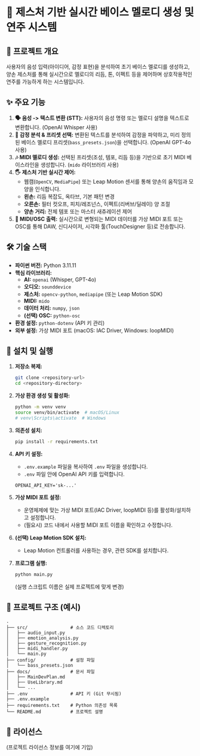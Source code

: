 # 🎼 제스처 기반 실시간 베이스 멜로디 생성 및 연주 시스템

## 📌 프로젝트 개요

사용자의 음성 입력(아이디어, 감정 표현)을 분석하여 초기 베이스 멜로디를 생성하고, 양손 제스처를 통해 실시간으로 멜로디의 리듬, 톤, 이펙트 등을 제어하며 상호작용적인 연주를 가능하게 하는 시스템입니다.

## ✨ 주요 기능

1.  **🗣️ 음성 -> 텍스트 변환 (STT):** 사용자의 음성 명령 또는 멜로디 설명을 텍스트로 변환합니다. (OpenAI Whisper 사용)
2.  **🧠 감정 분석 & 프리셋 선택:** 변환된 텍스트를 분석하여 감정을 파악하고, 미리 정의된 베이스 멜로디 프리셋(`bass_presets.json`)을 선택합니다. (OpenAI GPT-4o 사용)
3.  **🎶 MIDI 멜로디 생성:** 선택된 프리셋(조성, 템포, 리듬 등)을 기반으로 초기 MIDI 베이스라인을 생성합니다. (`mido` 라이브러리 사용)
4.  **🖐️ 제스처 기반 실시간 제어:**
    *   웹캠(`OpenCV`, `MediaPipe`) 또는 Leap Motion 센서를 통해 양손의 움직임과 모양을 인식합니다.
    *   **왼손:** 리듬 복잡도, 옥타브, 기본 패턴 변경
    *   **오른손:** 필터 컷오프, 피치/레조넌스, 이펙트(리버브/딜레이) 양 조절
    *   **양손 거리:** 전체 템포 또는 마스터 새츄레이션 제어
5.  **📡 MIDI/OSC 출력:** 실시간으로 변형되는 MIDI 데이터를 가상 MIDI 포트 또는 OSC를 통해 DAW, 신디사이저, 시각화 툴(TouchDesigner 등)로 전송합니다.

## 🛠️ 기술 스택

*   **파이썬 버전:** Python 3.11.11
*   **핵심 라이브러리:**
    *   **AI:** `openai` (Whisper, GPT-4o)
    *   **오디오:** `sounddevice`
    *   **제스처:** `opencv-python`, `mediapipe` (또는 Leap Motion SDK)
    *   **MIDI:** `mido`
    *   **데이터 처리:** `numpy`, `json`
    *   **(선택) OSC:** `python-osc`
*   **환경 설정:** `python-dotenv` (API 키 관리)
*   **외부 설정:** 가상 MIDI 포트 (macOS: IAC Driver, Windows: loopMIDI)

## 🚀 설치 및 실행

1.  **저장소 복제:**
    ```bash
    git clone <repository-url>
    cd <repository-directory>
    ```

2.  **가상 환경 생성 및 활성화:**
    ```bash
    python -m venv venv
    source venv/bin/activate  # macOS/Linux
    # venv\Scripts\activate  # Windows
    ```

3.  **의존성 설치:**
    ```bash
    pip install -r requirements.txt
    ```

4.  **API 키 설정:**
    *   `.env.example` 파일을 복사하여 `.env` 파일을 생성합니다.
    *   `.env` 파일 안에 OpenAI API 키를 입력합니다.
      ```dotenv
      OPENAI_API_KEY='sk-...'
      ```

5.  **가상 MIDI 포트 설정:**
    *   운영체제에 맞는 가상 MIDI 포트(IAC Driver, loopMIDI 등)를 활성화/설치하고 설정합니다.
    *   (필요시) 코드 내에서 사용할 MIDI 포트 이름을 확인하고 수정합니다.

6.  **(선택) Leap Motion SDK 설치:**
    *   Leap Motion 컨트롤러를 사용하는 경우, 관련 SDK를 설치합니다.

7.  **프로그램 실행:**
    ```bash
    python main.py
    ```
    (실행 스크립트 이름은 실제 프로젝트에 맞게 변경)

## 📂 프로젝트 구조 (예시)

```
.
├── src/                # 소스 코드 디렉토리
│   ├── audio_input.py
│   ├── emotion_analysis.py
│   ├── gesture_recognition.py
│   ├── midi_handler.py
│   └── main.py
├── config/             # 설정 파일
│   └── bass_presets.json
├── docs/               # 문서 파일
│   ├── MainDevPlan.md
│   ├── UseLibrary.md
│   └── ...
├── .env                # API 키 (Git 무시됨)
├── .env.example
├── requirements.txt    # Python 의존성 목록
└── README.md           # 프로젝트 설명
```

## 📄 라이선스

(프로젝트 라이선스 정보를 여기에 기입) 